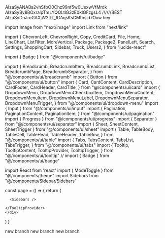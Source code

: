 AIzaSyANABa2vhSfbO0Chz99nf5w0UexwVfMrdk
AIzaSyBv8BOxralpTmLYQQLtlG3zE0klGFzgsL4 //////BEST
AIzaSyDnJroGAXjW2ILf_IGAqsKsCMthsid7Oxw
hey

import Image from "next/image"
import Link from "next/link"

import {
  ChevronLeft,
  ChevronRight,
  Copy,
  CreditCard,
  File,
  Home,
  LineChart,
  ListFilter,
  MoreVertical,
  Package,
  Package2,
  PanelLeft,
  Search,
  Settings,
  ShoppingCart,
  Sidebar,
  Truck,
  Users2,
} from "lucide-react"

import { Badge } from "@/components/ui/badge"



import {
  Breadcrumb,
  BreadcrumbItem,
  BreadcrumbLink,
  BreadcrumbList,
  BreadcrumbPage,
  BreadcrumbSeparator,
} from "@/components/ui/breadcrumb"
import { Button } from "@/components/ui/button"
import {
  Card,
  CardContent,
  CardDescription,
  CardFooter,
  CardHeader,
  CardTitle,
} from "@/components/ui/card"
import {
  DropdownMenu,
  DropdownMenuCheckboxItem,
  DropdownMenuContent,
  DropdownMenuItem,
  DropdownMenuLabel,
  DropdownMenuSeparator,
  DropdownMenuTrigger,
} from "@/components/ui/dropdown-menu"
import { Input } from "@/components/ui/input"
import {
  Pagination,
  PaginationContent,
  PaginationItem,
} from "@/components/ui/pagination"
import { Progress } from "@/components/ui/progress"
import { Separator } from "@/components/ui/separator"
import { Sheet, SheetContent, SheetTrigger } from "@/components/ui/sheet"
import {
  Table,
  TableBody,
  TableCell,
  TableHead,
  TableHeader,
  TableRow,
} from "@/components/ui/table"
import {
  Tabs,
  TabsContent,
  TabsList,
  TabsTrigger,
} from "@/components/ui/tabs"
import {
  Tooltip,
  TooltipContent,
  TooltipProvider,
  TooltipTrigger,
} from "@/components/ui/tooltip"
// import { Badge } from "@/components/ui/badge"



import React from 'react'
import { ModeToggle } from "@/components/theme"
import Sidebars from "@/components/Sidebar/Sidebars"


const page = () => {
  return (
    <div >
      <TooltipProvider >
        
      <Sidebars />
    
    </TooltipProvider>
    </div>
  )
}

<!-- export default page -->
new branch
new branch
new branch

